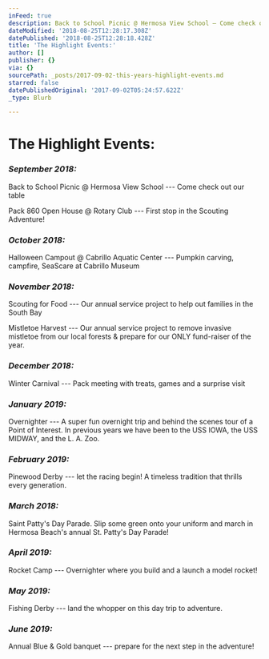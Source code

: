 ```yaml
---
inFeed: true
description: Back to School Picnic @ Hermosa View School — Come check out our table
dateModified: '2018-08-25T12:28:17.308Z'
datePublished: '2018-08-25T12:28:18.428Z'
title: 'The Highlight Events:'
author: []
publisher: {}
via: {}
sourcePath: _posts/2017-09-02-this-years-highlight-events.md
starred: false
datePublishedOriginal: '2017-09-02T05:24:57.622Z'
_type: Blurb

---
```

# The Highlight Events:

### _**September 2018:**_

Back to School Picnic @ Hermosa View School --- Come check out our table

Pack 860 Open House @ Rotary Club --- First stop in the Scouting Adventure!

### _**October 2018:**_

Halloween Campout @ Cabrillo Aquatic Center --- Pumpkin carving, campfire, SeaScare at Cabrillo Museum

### _**November 2018:**_

Scouting for Food --- Our annual service project to help out families in the South Bay

Mistletoe Harvest --- Our annual service project to remove invasive mistletoe from our local forests & prepare for our ONLY fund-raiser of the year.

### _**December 2018:**_

Winter Carnival --- Pack meeting with treats, games and a surprise visit

### _**January 2019:**_

Overnighter --- A super fun overnight trip and behind the scenes tour of a Point of Interest. In previous years we have been to the USS IOWA, the USS MIDWAY, and the L. A. Zoo.

### _**February 2019:**_

Pinewood Derby --- let the racing begin! A timeless tradition that thrills every generation.

### _**March 2018:**_

Saint Patty's Day Parade. Slip some green onto your uniform and march in Hermosa Beach's annual St. Patty's Day Parade!

### _**April 2019:**_

Rocket Camp --- Overnighter where you build and a launch a model rocket!

### _**May 2019:**_

Fishing Derby --- land the whopper on this day trip to adventure.

### _**June 2019:**_

Annual Blue & Gold banquet --- prepare for the next step in the adventure!